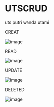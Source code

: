 # UTSCRUD
uts putri wanda utami

CREAT

![image](https://user-images.githubusercontent.com/100106765/158125134-b03fa3e6-05c1-4c54-a6a9-ebe66001287a.png)

READ

![image](https://user-images.githubusercontent.com/100106765/158125242-17715bfc-02b7-4ac4-9865-919f6ea97811.png)

UPDATE

![image](https://user-images.githubusercontent.com/100106765/158125331-53371d1b-e91b-4b45-9d95-cd22fd9844e3.png)

DELETED

![image](https://user-images.githubusercontent.com/100106765/158125430-64bf41c8-7170-49c4-a48a-754eb499b14b.png)
